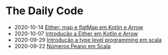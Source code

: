 # The Daily Code

* 2020-10-14 [Either: map e flatMap em Kotlin e Arrow](https://youtu.be/P2KttAKytyg)
* 2020-10-07 [Introdução a Either em Kotlin e Arrow](https://youtu.be/qZXhcbWcrbA)
* 2020-09-29 [Introdução a type level programming em scala](https://youtu.be/dkNHNiPhhAU)
* 2020-09-22 [Números Peano em Scala](https://youtu.be/K4gdv2Xa4D0)
